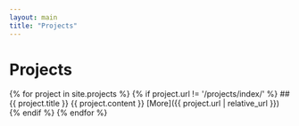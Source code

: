 ```yaml
---
layout: main
title: "Projects"
---
```


# Projects

{% for project in site.projects %}
  {% if project.url != '/projects/index/' %}
    ## {{ project.title }}
    {{ project.content }}
    [More]({{ project.url | relative_url }})
  {% endif %}
{% endfor %}
